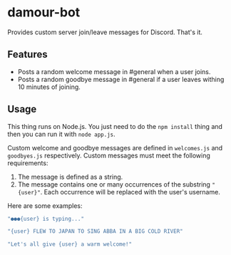 # damour-bot

Provides custom server join/leave messages for Discord. That's it.

## Features

- Posts a random welcome message in #general when a user joins.
- Posts a random goodbye message in #general if a user leaves withing 10 
minutes of joining.

## Usage

This thing runs on Node.js. You just need to do the `npm install` thing 
and then you can run it with `node app.js`.

Custom welcome and goodbye messages are defined in `welcomes.js` and 
`goodbyes.js` respectively. Custom messages must meet the following 
requirements:
1. The message is defined as a string.
2. The message contains one or many occurrences of the substring `"{user}"`. 
Each occurrence will be replaced with the user's username.

Here are some examples:
```js
"●●●{user} is typing..."
```
```js
"{user} FLEW TO JAPAN TO SING ABBA IN A BIG COLD RIVER"
```
```js
"Let's all give {user} a warm welcome!"
```